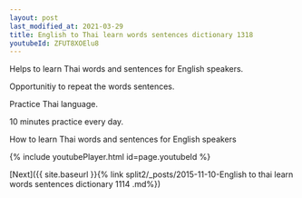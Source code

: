 ```yaml
---
layout: post
last_modified_at: 2021-03-29
title: English to Thai learn words sentences dictionary 1318 
youtubeId: ZFUT8XOElu8
---
```

 
 
Helps to learn Thai words and sentences for English speakers.

Opportunitiy to repeat the words sentences. 

Practice Thai language. 
 
10 minutes practice every day. 
 
How to learn Thai words and sentences for English speakers 
 
{% include youtubePlayer.html id=page.youtubeId %}
 
 
[Next]({{ site.baseurl }}{% link  split2/_posts/2015-11-10-English to thai learn words sentences dictionary 1114 .md%})
 
